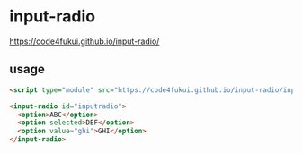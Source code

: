 # input-radio

https://code4fukui.github.io/input-radio/

## usage

```html
<script type="module" src="https://code4fukui.github.io/input-radio/input-radio.js"></script>

<input-radio id="inputradio">
  <option>ABC</option>
  <option selected>DEF</option>
  <option value="ghi">GHI</option>
</input-radio>
```
